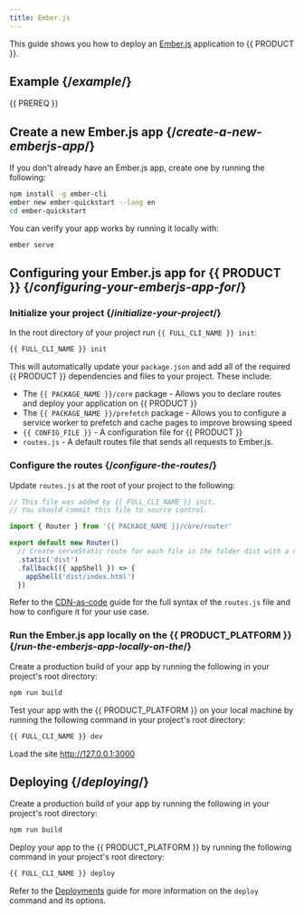 ```yaml
---
title: Ember.js
---
```


This guide shows you how to deploy an [Ember.js](https://emberjs.com/) application to {{ PRODUCT }}.

## Example {/*example*/}

<ExampleButtons
  title="Ember.js"
  siteUrl="https://layer0-docs-layer0-emberjs-example-default.layer0-limelight.link"
  repoUrl="https://github.com/layer0-docs/layer0-emberjs-example" 
  deployFromRepo />

{{ PREREQ }}

## Create a new Ember.js app {/*create-a-new-emberjs-app*/}

If you don't already have an Ember.js app, create one by running the following:

```bash
npm install -g ember-cli
ember new ember-quickstart --lang en
cd ember-quickstart
```

You can verify your app works by running it locally with:

```bash
ember serve
```

## Configuring your Ember.js app for {{ PRODUCT }} {/*configuring-your-emberjs-app-for*/}

### Initialize your project {/*initialize-your-project*/}

In the root directory of your project run `{{ FULL_CLI_NAME }} init`:

```bash
{{ FULL_CLI_NAME }} init
```

This will automatically update your `package.json` and add all of the required {{ PRODUCT }} dependencies and files to your project. These include:

- The `{{ PACKAGE_NAME }}/core` package - Allows you to declare routes and deploy your application on {{ PRODUCT }}
- The `{{ PACKAGE_NAME }}/prefetch` package - Allows you to configure a service worker to prefetch and cache pages to improve browsing speed
- `{{ CONFIG_FILE }}` - A configuration file for {{ PRODUCT }}
- `routes.js` - A default routes file that sends all requests to Ember.js.

### Configure the routes {/*configure-the-routes*/}

Update `routes.js` at the root of your project to the following:

```js
// This file was added by {{ FULL_CLI_NAME }} init.
// You should commit this file to source control.

import { Router } from '{{ PACKAGE_NAME }}/core/router'

export default new Router()
  // Create serveStatic route for each file in the folder dist with a cache-control header of 's-maxage=315360000'
  .static('dist')
  .fallback(({ appShell }) => {
    appShell('dist/index.html')
  })
```

Refer to the [CDN-as-code](/applications/performance/cdn_as_code) guide for the full syntax of the `routes.js` file and how to configure it for your use case.

### Run the Ember.js app locally on the {{ PRODUCT_PLATFORM }} {/*run-the-emberjs-app-locally-on-the*/}

Create a production build of your app by running the following in your project's root directory:

```bash
npm run build
```

Test your app with the {{ PRODUCT_PLATFORM }} on your local machine by running the following command in your project's root directory:

```bash
{{ FULL_CLI_NAME }} dev
```

Load the site http://127.0.0.1:3000

## Deploying {/*deploying*/}

Create a production build of your app by running the following in your project's root directory:

```bash
npm run build
```

Deploy your app to the {{ PRODUCT_PLATFORM }} by running the following command in your project's root directory:

```bash
{{ FULL_CLI_NAME }} deploy
```

Refer to the [Deployments](/applications/basics/deployments) guide for more information on the `deploy` command and its options.
